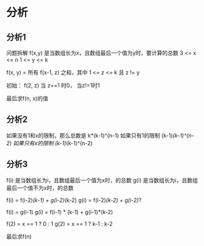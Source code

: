 # 分析

## 分析1 
问题拆解
f(x,y) 是当数组长为x，且数组最后一个值为y时，要计算的总数
3 <= x <= n
1 <= y <= k

f(x, y) = 所有 f(x-1, z) 之和，其中 1 <= z <= k 且 z != y

初始： f(2, z) 当 z==1 时0， 当z!=1时1


最后求f(n, x)的值

## 分析2
如果没有1和x的限制，那么总数是 k*(k-1)^(n-1)
如果只有1的限制 (k-1)*(k-1)^(n-2)
如果只有x的限制 (k-1)*(k-1)^(n-2)

## 分析3
f(i) 是当数组长为i，且数组最后一个值为x时，的总数
g(i) 是当数组长为i，且数组最后一个值不为x时，的总数

f(i) = f(i-2)*(k-1) + g(i-2)*(k-2)
g(i) = f(i-2)*(k-2) + g(i-2)*?

f(i) = g(i-1)
g(i) = f(i-1) * (k-1) + g(i-1)*(k-2)

f(2) = x == 1 ? 0 : 1
g(2) = x == 1 ? k-1 : k-2

最后求f(n)


